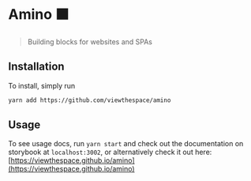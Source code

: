 # Amino ⬛️

> Building blocks for websites and SPAs

## Installation

To install, simply run

```bash
yarn add https://github.com/viewthespace/amino
```

## Usage

To see usage docs, run `yarn start` and check out the documentation on storybook
at `localhost:3002`, or alternatively check it out here:
[https://viewthespace.github.io/amino](https://viewthespace.github.io/amino)

